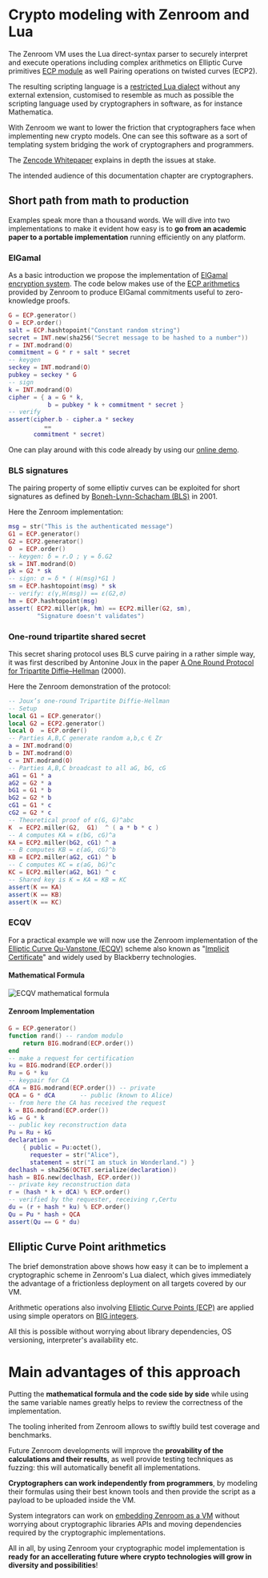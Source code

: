 # Crypto modeling with Zenroom and Lua

The Zenroom VM uses the Lua direct-syntax parser to securely interpret
and execute operations including complex arithmetics on Elliptic Curve
primitives [ECP module](lua/modules/ECP.html) as well Pairing
operations on twisted curves (ECP2).

The resulting scripting language is a [restricted Lua dialect](/lua)
without any external extension, customised to resemble as much as
possible the scripting language used by cryptographers in software, as
for instance Mathematica.

With Zenroom we want to lower the friction that cryptographers face
when implementing new crypto models. One can see this software as a
sort of templating system bridging the work of cryptographers and
programmers.

The [Zencode
Whitepaper](https://files.dyne.org/zenroom/Zenroom_Whitepaper.pdf)
explains in depth the issues at stake.

The intended audience of this documentation chapter are
cryptographers.

## Short path from math to production

Examples speak more than a thousand words. We will dive into two
implementations to make it evident how easy is to **go from an
academic paper to a portable implementation** running efficiently on
any platform.

### ElGamal

As a basic introduction we propose the implementation of [ElGamal
encryption
system](https://en.wikipedia.org/wiki/ElGamal_encryption). The code
below makes use of the [ECP arithmetics](lua/modules/ECP.html)
provided by Zenroom to produce ElGamal commitments useful to
zero-knowledge proofs.

```lua
G = ECP.generator()
O = ECP.order()
salt = ECP.hashtopoint("Constant random string")
secret = INT.new(sha256("Secret message to be hashed to a number"))
r = INT.modrand(O)
commitment = G * r + salt * secret
-- keygen
seckey = INT.modrand(O)
pubkey = seckey * G
-- sign
k = INT.modrand(O)
cipher = { a = G * k,
		   b = pubkey * k + commitment * secret }
-- verify
assert(cipher.b - cipher.a * seckey
	      ==
	   commitment * secret)
```

One can play around with this code already by using our [online demo](/demo).

### BLS signatures

The pairing property of some elliptiv curves can be exploited for
short signatures as defined by [Boneh-Lynn-Schacham
(BLS)](https://en.wikipedia.org/wiki/Boneh%E2%80%93Lynn%E2%80%93Shacham)
in 2001.

Here the Zenroom implementation:

```lua
msg = str("This is the authenticated message")
G1 = ECP.generator()
G2 = ECP2.generator()
O  = ECP.order()
-- keygen: δ = r.O ; γ = δ.G2
sk = INT.modrand(O)
pk = G2 * sk
-- sign: σ = δ * ( H(msg)*G1 )
sm = ECP.hashtopoint(msg) * sk
-- verify: ε(γ,H(msg)) == ε(G2,σ)
hm = ECP.hashtopoint(msg)
assert( ECP2.miller(pk, hm) == ECP2.miller(G2, sm),
        "Signature doesn't validates")
```

### One-round tripartite shared secret

This secret sharing protocol uses BLS curve pairing in a rather simple way, it was first described by Antonine Joux in the paper [A One Round Protocol for Tripartite Diffie–Hellman](http://cgi.di.uoa.gr/~aggelos/crypto/page4/assets/joux-tripartite.pdf) (2000).

Here the Zenroom demonstration of the protocol:

```lua
-- Joux’s one-round Tripartite Diffie-Hellman
-- Setup
local G1 = ECP.generator()
local G2 = ECP2.generator()
local O  = ECP.order()
-- Parties A,B,C generate random a,b,c ∈ Zr
a = INT.modrand(O)
b = INT.modrand(O)
c = INT.modrand(O)
-- Parties A,B,C broadcast to all aG, bG, cG
aG1 = G1 * a
aG2 = G2 * a
bG1 = G1 * b
bG2 = G2 * b
cG1 = G1 * c
cG2 = G2 * c
-- Theoretical proof of ε(G, G)^abc
K  = ECP2.miller(G2,  G1)  ^ ( a * b * c )
-- A computes KA = ε(bG, cG)^a
KA = ECP2.miller(bG2, cG1) ^ a
-- B computes KB = ε(aG, cG)^b
KB = ECP2.miller(aG2, cG1) ^ b
-- C computes KC = ε(aG, bG)^c
KC = ECP2.miller(aG2, bG1) ^ c
-- Shared key is K = KA = KB = KC
assert(K == KA)
assert(K == KB)
assert(K == KC)
```

### ECQV

For a practical example we will now use the Zenroom implementation of
the [Elliptic Curve Qu-Vanstone
(ECQV)](https://www.secg.org/sec4-1.0.pdf) scheme also known as
"[Implicit
Certificate](https://en.wikipedia.org/wiki/Implicit_certificate)" and
widely used by Blackberry technologies.

#### Mathematical Formula

![ECQV mathematical formula](img/ecqv.png)

#### Zenroom Implementation

```lua
G = ECP.generator()
function rand() -- random modulo
	return BIG.modrand(ECP.order())
end
-- make a request for certification
ku = BIG.modrand(ECP.order())
Ru = G * ku
-- keypair for CA
dCA = BIG.modrand(ECP.order()) -- private
QCA = G * dCA       -- public (known to Alice)
-- from here the CA has received the request
k = BIG.modrand(ECP.order())
kG = G * k
-- public key reconstruction data
Pu = Ru + kG
declaration =
	{ public = Pu:octet(),
      requester = str("Alice"),
      statement = str("I am stuck in Wonderland.") }
declhash = sha256(OCTET.serialize(declaration))
hash = BIG.new(declhash, ECP.order())
-- private key reconstruction data
r = (hash * k + dCA) % ECP.order()
-- verified by the requester, receiving r,Certu
du = (r + hash * ku) % ECP.order()
Qu = Pu * hash + QCA
assert(Qu == G * du)
```

## Elliptic Curve Point arithmetics

The brief demonstration above shows how easy it can be to implement a
cryptographic scheme in Zenroom's Lua dialect, which gives immediately
the advantage of a frictionless deployment on all targets covered by
our VM.

Arithmetic operations also involving [Elliptic Curve Points
(ECP)](/lua/modules/ECP.html) are applied using simple operators on
[BIG integers](/lua/modules/BIG.html).

All this is possible without worrying about library dependencies, OS
versioning, interpreter's availability etc.

# Main advantages of this approach

Putting the **mathematical formula and the code side by side** while using
the same variable names greatly helps to review the correctness of the
implementation.

The tooling inherited from Zenroom allows to swiftly build test
coverage and benchmarks.

Future Zenroom developments will improve the **provability of the
calculations and their results**, as well provide testing techniques as
fuzzing: this will automatically benefit all implementations.

**Cryptographers can work independently from programmers**, by modeling
their formulas using their best known tools and then provide the
script as a payload to be uploaded inside the VM.

System integrators can work on [embedding Zenroom as a VM](/wiki/how-to-embed)
without worrying about cryptographic libraries APIs and moving
dependencies required by the cryptographic implementations.

All in all, by using Zenroom your cryptographic model implementation
is **ready for an accellerating future where crypto technologies will
grow in diversity and possibilities**!
